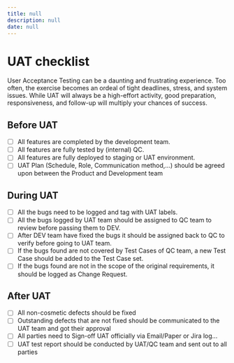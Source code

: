```yaml
---
title: null
description: null
date: null
---
```


# UAT checklist

User Acceptance Testing can be a daunting and frustrating experience. Too often, the exercise becomes an ordeal of tight deadlines, stress, and system issues. While UAT will always be a high-effort activity, good preparation, responsiveness, and follow-up will multiply your chances of success.

## Before UAT

- [ ] All features are completed by the development team.
- [ ] All features are fully tested by (internal) QC.
- [ ] All features are fully deployed to staging or UAT environment.
- [ ] UAT Plan (Schedule, Role, Communication method,...) should be agreed upon between the Product and Development team

## During UAT

- [ ] All the bugs need to be logged and tag with UAT labels.
- [ ] All the bugs logged by UAT team should be assigned to QC team to review before passing them to DEV.
- [ ] After DEV team have fixed the bugs it should be assigned back to QC to verify before going to UAT team.
- [ ] If the bugs found are not covered by Test Cases of QC team, a new Test Case should be added to the Test Case set.
- [ ] If the bugs found are not in the scope of the original requirements, it should be logged as Change Request.

## After UAT

- [ ] All non-cosmetic defects should be fixed
- [ ] Outstanding defects that are not fixed should be communicated to the UAT team and got their approval
- [ ] All parties need to Sign-off UAT officially via Email/Paper or Jira log...
- [ ] UAT test report should be conducted by UAT/QC team and sent out to all parties
